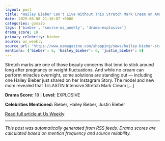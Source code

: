 ```yaml
---
layout: post
title: "Hailey Bieber Can't Live Without This Stretch Mark Cream on Amazon"""
date: 2025-08-08 21:16:07 +0000
categories: gossip
tags: ['bieber', 'source-us_weekly', 'drama-explosive']
drama_score: 18
primary_celebrity: bieber
source: us_weekly
source_url: "https://www.usmagazine.com/shopping/news/hailey-bieber-stretch-mark-cream/"""
mentions: {'bieber': 6, 'hailey_bieber': 6, 'justin_bieber': 6}
---
```


Stretch marks are one of those beauty concerns that tend to stick around long after pregnancy or weight fluctuations. And while no cream can perform miracles overnight, some solutions are standing out — including one Hailey Bieber just shared on her Instagram Story. The model and new mom revealed that TriLASTIN Intensive Stretch Mark Cream […]

**Drama Score:** 18 | **Level:** EXPLOSIVE

**Celebrities Mentioned:** Bieber, Hailey Bieber, Justin Bieber

[Read full article at Us Weekly](https://www.usmagazine.com/shopping/news/hailey-bieber-stretch-mark-cream/)

---
*This post was automatically generated from RSS feeds. Drama scores are calculated based on mention frequency and source reliability.*
